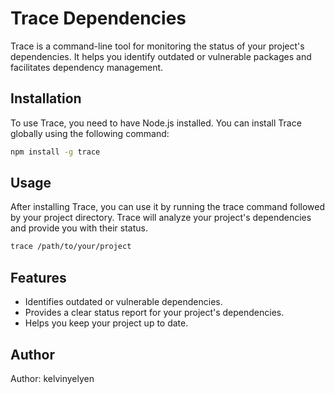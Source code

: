 # Trace Dependencies

Trace is a command-line tool for monitoring the status of your project's dependencies. It helps you identify outdated or vulnerable packages and facilitates dependency management.

## Installation

To use Trace, you need to have Node.js installed. You can install Trace globally using the following command:

```bash
npm install -g trace
```

## Usage

After installing Trace, you can use it by running the trace command followed by your project directory. Trace will analyze your project's dependencies and provide you with their status.

```bash
trace /path/to/your/project
```

## Features

- Identifies outdated or vulnerable dependencies.
- Provides a clear status report for your project's dependencies.
- Helps you keep your project up to date.


## Author

Author: kelvinyelyen
